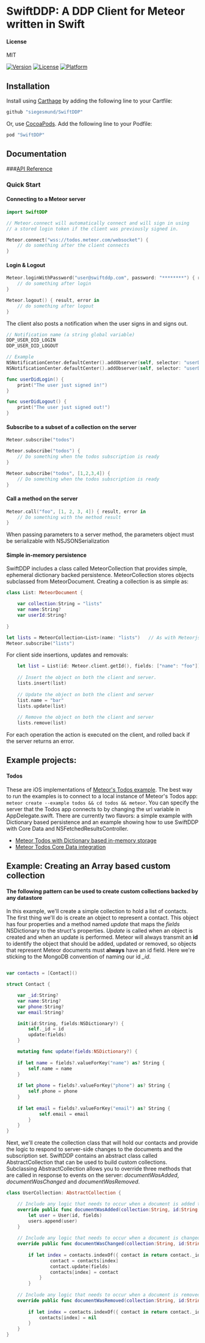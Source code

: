 # SwiftDDP: A DDP Client for Meteor written in Swift

#### License
MIT  

[![Version](https://img.shields.io/cocoapods/v/SwiftDDP.svg?style=flat)](http://cocoapods.org/pods/SwiftDDP)
[![License](https://img.shields.io/cocoapods/l/SwiftDDP.svg?style=flat)](http://cocoapods.org/pods/SwiftDDP)
[![Platform](https://img.shields.io/cocoapods/p/SwiftDDP.svg?style=flat)](http://cocoapods.org/pods/SwiftDDP)

## Installation

Install using [Carthage](https://github.com/Carthage/Carthage) by adding the following line to your Cartfile:

```ruby
github "siegesmund/SwiftDDP"
```

Or, use [CocoaPods](http://cocoapods.org). Add the following line to your Podfile:

```ruby
pod "SwiftDDP"
```

## Documentation
###[API Reference](https://siegesmund.github.io/SwiftDDP)

### Quick Start

#### Connecting to a Meteor server

```swift
import SwiftDDP 

// Meteor.connect will automatically connect and will sign in using
// a stored login token if the client was previously signed in.

Meteor.connect("wss://todos.meteor.com/websocket") {
    // do something after the client connects
}
```

#### Login & Logout
```swift
Meteor.loginWithPassword("user@swiftddp.com", password: "********") { result, error in 
    // do something after login
}

Meteor.logout() { result, error in 
    // do something after logout
}
``` 
The client also posts a notification when the user signs in and signs out.
```swift
// Notification name (a string global variable)
DDP_USER_DID_LOGIN
DDP_USER_DID_LOGOUT

// Example
NSNotificationCenter.defaultCenter().addObserver(self, selector: "userDidLogin", name: DDP_USER_DID_LOGIN, object: nil)
NSNotificationCenter.defaultCenter().addObserver(self, selector: "userDidLogout", name: DDP_USER_DID_LOGOUT, object: nil)

func userDidLogin() {
    print("The user just signed in!")
}

func userDidLogout() {
    print("The user just signed out!")
}
```

#### Subscribe to a subset of a collection on the server
```swift
Meteor.subscribe("todos") 

Meteor.subscribe("todos") {
    // Do something when the todos subscription is ready
}

Meteor.subscribe("todos", [1,2,3,4]) {
    // Do something when the todos subscription is ready
} 
```

#### Call a method on the server
```swift
Meteor.call("foo", [1, 2, 3, 4]) { result, error in
    // Do something with the method result
}
```
When passing parameters to a server method, the parameters object must be serializable with NSJSONSerialization

#### Simple in-memory persistence
SwiftDDP includes a class called MeteorCollection that provides simple, ephemeral dictionary backed persistence. MeteorCollection stores objects subclassed from MeteorDocument. Creating a collection is as simple as: 
```swift
class List: MeteorDocument {

    var collection:String = "lists"
    var name:String?
    var userId:String?
    
}

let lists = MeteorCollection<List>(name: "lists")   // As with Meteorjs, the name is the name of the server-side collection  
Meteor.subscribe("lists") 
```
For client side insertions, updates and removals:
```swift
    let list = List(id: Meteor.client.getId(), fields: ["name": "foo"])
    
    // Insert the object on both the client and server.
    lists.insert(list)
    
    // Update the object on both the client and server
    list.name = "bar"
    lists.update(list)
    
    // Remove the object on both the client and server
    lists.remove(list)
```
For each operation the action is executed on the client, and rolled back if the server returns an error.


## Example projects:
#### Todos
These are iOS implementations of [Meteor's Todos example](https://www.meteor.com/todos). The best way to run the examples is to connect to a local instance of Meteor's Todos app: ``` meteor create --example todos && cd todos && meteor ```. You can specify the server that the Todos app connects to by changing the url variable in AppDelegate.swift. There are currently two flavors: a simple example with Dictionary based persistence and an example showing how to use SwiftDDP with Core Data and NSFetchedResultsController. 
- [Meteor Todos with Dictionary based in-memory storage](https://github.com/siegesmund/SwiftDDP/tree/master/Examples/Dictionary)
- [Meteor Todos Core Data integration](https://github.com/siegesmund/SwiftDDP/tree/master/Examples/CoreData)

## Example: Creating an Array based custom collection
#### The following pattern can be used to create custom collections backed by any datastore
In this example, we'll create a simple collection to hold a list of contacts. The first thing we'll do is create an object to represent a contact. This object has four properties and a method named *update* that maps the *fields* NSDictionary to the struct's properties. *Update* is called when an object is created and when an update is performed. Meteor will always transmit an **id** to identify the object that should be added, updated or removed, so objects that represent Meteor documents must **always** have an id field. Here we're sticking to the MongoDB convention of naming our id *_id*.
```swift

var contacts = [Contact]()

struct Contact {

    var _id:String?
    var name:String?
    var phone:String?
    var email:String?

    init(id:String, fields:NSDictionary?) {
        self._id = id
        update(fields)
    }

    mutating func update(fields:NSDictionary?) {
    
    if let name = fields?.valueForKey("name") as? String {
        self.name = name
    }
    
    if let phone = fields?.valueForKey("phone") as? String {
        self.phone = phone
    }
    
    if let email = fields?.valueForKey("email") as? String {
            self.email = email
        }
    }
}

```
Next, we'll create the collection class that will hold our contacts and provide the logic to respond to server-side changes to the documents and the subscription set. SwiftDDP contains an abstract class called AbstractCollection that can be used to build custom collections. Subclassing AbstractCollection allows you to override three methods that are called in response to events on the server: *documentWasAdded*, *documentWasChanged* and *documentWasRemoved*.  
```swift
class UserCollection: AbstractCollection {

    // Include any logic that needs to occur when a document is added to the collection on the server
    override public func documentWasAdded(collection:String, id:String, fields:NSDictionary?) {
        let user = User(id, fields)
        users.append(user)
    }
    
    // Include any logic that needs to occur when a document is changed on the server
    override public func documentWasChanged(collection:String, id:String, fields:NSDictionary?, cleared:[String]?) {
    
        if let index = contacts.indexOf({ contact in return contact._id == id }) {
                contact = contacts[index]
                contact.update(fields)
                contacts[index] = contact	
            }
        }
    
    // Include any logic that needs to occur when a document is removed on the server
    override public func documentWasRemoved(collection:String, id:String) {
    
        if let index = contacts.indexOf({ contact in return contact._id == id }) {
            contacts[index] = nil
        }
    }
}
```
